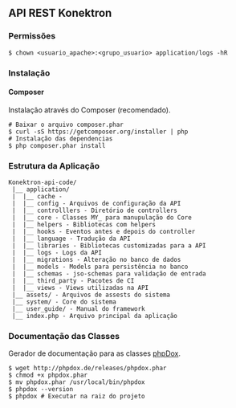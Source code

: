 ## API REST Konektron

### Permissões

```
$ chown <usuario_apache>:<grupo_usuario> application/logs -hR
```

### Instalação

#### Composer

Instalação através do Composer (recomendado).

```
# Baixar o arquivo composer.phar
$ curl -sS https://getcomposer.org/installer | php
# Instalação das dependencias
$ php composer.phar install
```

### Estrutura da Aplicação

```
Konektron-api-code/
 |__ application/
 |  |__ cache - 
 |  |__ config - Arquivos de configuração da API
 |  |__ controlllers - Diretório de controllers
 |  |__ core - Classes MY_ para manupulação do Core
 |  |__ helpers - Bibliotecas com helpers
 |  |__ hooks - Eventos antes e depois do controller
 |  |__ language - Tradução da API
 |  |__ libraries - Bibliotecas customizadas para a API
 |  |__ logs - Logs da API
 |  |__ migrations - Alteração no banco de dados
 |  |__ models - Models para persistência no banco
 |  |__ schemas - jso-schemas para validação de entrada
 |  |__ third_party - Pacotes de CI
 |  |__ views - Views utilizadas na API
 |__ assets/ - Arquivos de assests do sistema
 |__ system/ - Core do sistema
 |__ user_guide/ - Manual do framework
 |__ index.php - Arquivo principal da aplicação
 ```

### Documentação das Classes

Gerador de documentação para as classes [phpDox](http://phpdox.de/getting-started.html).

```
$ wget http://phpdox.de/releases/phpdox.phar
$ chmod +x phpdox.phar
$ mv phpdox.phar /usr/local/bin/phpdox
$ phpdox --version
$ phpdox # Executar na raiz do projeto
```
